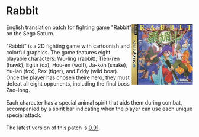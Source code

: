 <h1>Rabbit</h1>
<img width="165" height="165" align="right" src="https://github.com/DerekPascarella/Rabbit-EnglishPatchSaturn/blob/main/images/cover.png?raw=true">English translation patch for fighting game "Rabbit" on the Sega Saturn.
<br><br>
"Rabbit" is a 2D fighting game with cartoonish and colorful graphics. The game features eight playable characters: Wu-ling (rabbit), Tien-ren (hawk), Egith (ox), Hou-en (wolf), Ja-koh (snake), Yu-lan (fox), Rex (tiger), and Eddy (wild boar). Once the player has chosen theire hero, they must defeat all eight opponents, including the final boss Zao-long.
<br><br>
Each character has a special animal spirit that aids them during combat, accompanied by a spirit bar indicating when the player can use each unique special attack.
<br><br>
The latest version of this patch is <a href="https://github.com/DerekPascarella/Temptation-EnglishPatchFMTowns/releases/download/0.91/Temptation.T-En.v0.91.xdelta">0.91</a>.
